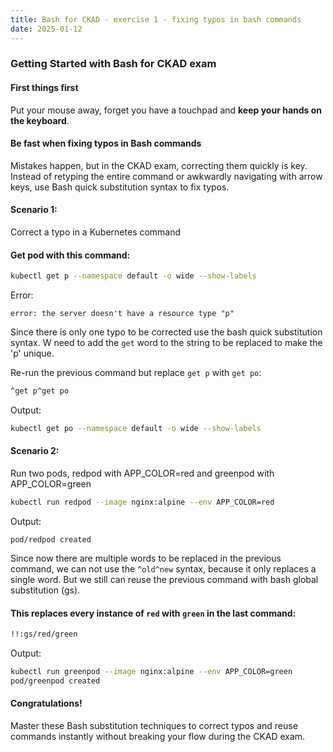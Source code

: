 ```yaml
---
title: Bash for CKAD - exercise 1 - fixing typos in bash commands
date: 2025-01-12
---
```


### Getting Started with Bash for CKAD exam

#### First things first
Put your mouse away, forget you have a touchpad and **keep your hands on the keyboard**.

#### Be fast when fixing typos in Bash commands
Mistakes happen, but in the CKAD exam, correcting them quickly is key. Instead of retyping the entire command or awkwardly navigating with arrow keys, use Bash quick substitution syntax to fix typos.

#### Scenario 1:

Correct a typo in a Kubernetes command

#### Get pod with this command:
```bash
kubectl get p --namespace default -o wide --show-labels
```

Error:
```
error: the server doesn't have a resource type "p"
```

Since there is only one typo to be corrected use the bash quick substitution syntax. W need to add the `get` word to the string to be replaced to make the 'p' unique.

Re-run the previous command but replace `get p` with `get po`:
```bash
^get p^get po
```

Output:
```bash
kubectl get po --namespace default -o wide --show-labels
```

#### Scenario 2:

Run two pods, redpod with APP_COLOR=red and greenpod with APP_COLOR=green
```bash
kubectl run redpod --image nginx:alpine --env APP_COLOR=red
```
Output:
```
pod/redpod created
```

Since now there are multiple words to be replaced in the previous command, we can not use the `^old^new` syntax, because it only replaces a single word.
But we still can reuse the previous command with bash global substitution (gs).

#### This replaces every instance of `red` with `green` in the last command:
```bash
!!:gs/red/green
```

Output:
```bash
kubectl run greenpod --image nginx:alpine --env APP_COLOR=green
pod/greenpod created
```
#### Congratulations!
Master these Bash substitution techniques to correct typos and reuse commands instantly without breaking your flow during the CKAD exam.


